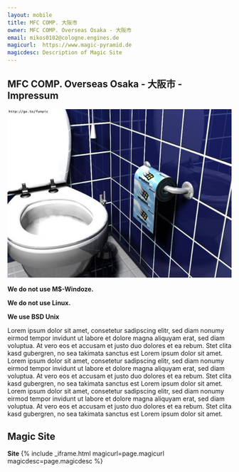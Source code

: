 ```yaml
---
layout: mobile
title: MFC COMP. 大阪市
owner: MFC COMP. Overseas Osaka - 大阪市
email: mikos0102@cologne.engines.de
magicurl:  https://www.magic-pyramid.de
magicdesc: Description of Magic Site
---
```


## MFC COMP. Overseas Osaka - 大阪市 - Impressum


![Davor warnen wir](assets/images/windoze_impressum.png)

   **We do not use M$-Windoze.**

   **We do not use Linux.**

   **We use BSD Unix**

   Lorem ipsum dolor sit amet, consetetur sadipscing elitr, sed diam nonumy eirmod tempor invidunt ut labore et dolore magna aliquyam erat, sed diam voluptua. At vero eos et accusam et justo duo dolores et ea rebum. Stet clita kasd gubergren, no sea takimata sanctus est Lorem ipsum dolor sit amet. Lorem ipsum dolor sit amet, consetetur sadipscing elitr, sed diam nonumy eirmod tempor invidunt ut labore et dolore magna aliquyam erat, sed diam voluptua. At vero eos et accusam et justo duo dolores et ea rebum. Stet clita kasd gubergren, no sea takimata sanctus est Lorem ipsum dolor sit amet. Lorem ipsum dolor sit amet, consetetur sadipscing elitr, sed diam nonumy eirmod tempor invidunt ut labore et dolore magna aliquyam erat, sed diam voluptua. At vero eos et accusam et justo duo dolores et ea rebum. Stet clita kasd gubergren, no sea takimata sanctus est Lorem ipsum dolor sit amet. 

## Magic Site
   **Site**
   {% include _iframe.html magicurl=page.magicurl magicdesc=page.magicdesc %}


